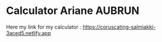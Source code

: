 # Calculator Ariane AUBRUN

Here my link for my calculator : https://coruscating-salmiakki-3aced5.netlify.app
